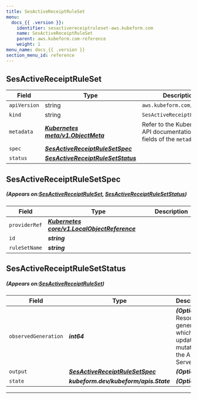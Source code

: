 ```yaml
---
title: SesActiveReceiptRuleSet
menu:
  docs_{{ .version }}:
    identifier: sesactivereceiptruleset-aws.kubeform.com
    name: SesActiveReceiptRuleSet
    parent: aws.kubeform.com-reference
    weight: 1
menu_name: docs_{{ .version }}
section_menu_id: reference
---
```


## SesActiveReceiptRuleSet
| Field | Type | Description |
| ------ | ----- | ----------- |
| `apiVersion` | string | `aws.kubeform.com/v1alpha1` |
|    `kind` | string | `SesActiveReceiptRuleSet` |
| `metadata` | ***[Kubernetes meta/v1.ObjectMeta](https://kubernetes.io/docs/reference/generated/kubernetes-api/v1.13/#objectmeta-v1-meta)***|Refer to the Kubernetes API documentation for the fields of the `metadata` field.|
| `spec` | ***[SesActiveReceiptRuleSetSpec](#SesActiveReceiptRuleSetSpec)***||
| `status` | ***[SesActiveReceiptRuleSetStatus](#SesActiveReceiptRuleSetStatus)***||
## SesActiveReceiptRuleSetSpec
##### (Appears on:[SesActiveReceiptRuleSet](#SesActiveReceiptRuleSet), [SesActiveReceiptRuleSetStatus](#SesActiveReceiptRuleSetStatus))
| Field | Type | Description |
| ------ | ----- | ----------- |
| `providerRef` | ***[Kubernetes core/v1.LocalObjectReference](https://kubernetes.io/docs/reference/generated/kubernetes-api/v1.13/#localobjectreference-v1-core)***||
| `id` | ***string***||
| `ruleSetName` | ***string***||
## SesActiveReceiptRuleSetStatus
##### (Appears on:[SesActiveReceiptRuleSet](#SesActiveReceiptRuleSet))
| Field | Type | Description |
| ------ | ----- | ----------- |
| `observedGeneration` | ***int64***| ***(Optional)*** Resource generation, which is updated on mutation by the API Server.|
| `output` | ***[SesActiveReceiptRuleSetSpec](#SesActiveReceiptRuleSetSpec)***| ***(Optional)*** |
| `state` | ***kubeform.dev/kubeform/apis.State***| ***(Optional)*** |
---

